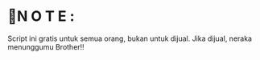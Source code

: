 # 📍N O T E :
Script ini gratis untuk semua orang, bukan untuk dijual. Jika dijual, neraka menunggumu Brother!!
